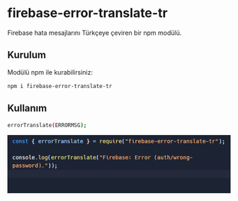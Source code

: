 # firebase-error-translate-tr

Firebase hata mesajlarını Türkçeye çeviren bir npm modülü.

## Kurulum

Modülü npm ile kurabilirsiniz:

```bash
npm i firebase-error-translate-tr

```
## Kullanım
```bash
errorTranslate(ERRORMSG);
```

![Ornek](./kullanim.png)
